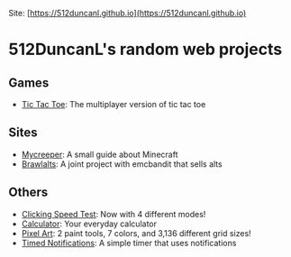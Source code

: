 Site: [https://512duncanl.github.io](https://512duncanl.github.io)

# 512DuncanL's random web projects

## Games
- [Tic Tac Toe](https://512duncanl.github.io/tic-tac-toe.html): The multiplayer version of tic tac toe
## Sites
- [Mycreeper](https://mycreeper.site): A small guide about Minecraft
- [Brawlalts](https://brawlalts.store): A joint project with emcbandit that sells alts
## Others
- [Clicking Speed Test](https://512duncanl.github.io/clicking-speed-test.html): Now with 4 different modes!
- [Calculator](https://512duncanl.github.io/calculator.html): Your everyday calculator
- [Pixel Art](https://512duncanl.github.io/pixel-art.html): 2 paint tools, 7 colors, and 3,136 different grid sizes!
- [Timed Notifications](https://512duncanl.github.io/timed-notifications.html): A simple timer that uses notifications